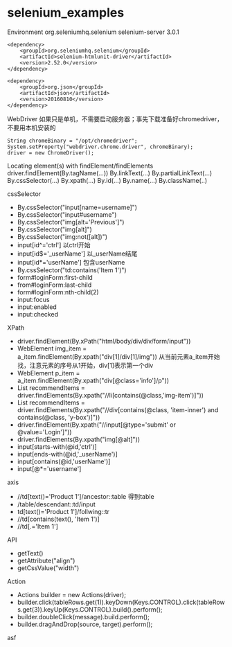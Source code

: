 # selenium_examples

Environment
    <dependency>
        <groupId>org.seleniumhq.selenium</groupId>
        <artifactId>selenium-server</artifactId>
        <version>3.0.1</version>
    </dependency>

    <dependency>
        <groupId>org.seleniumhq.selenium</groupId>
        <artifactId>selenium-htmlunit-driver</artifactId>
        <version>2.52.0</version>
    </dependency>

    <dependency>
        <groupId>org.json</groupId>
        <artifactId>json</artifactId>
        <version>20160810</version>
    </dependency>

WebDriver 如果只是单机，不需要启动服务器；事先下载准备好chromedriver，不要用本机安装的

    String chromeBinary = "/opt/chromedriver";
    System.setProperty("webdriver.chrome.driver", chromeBinary);
    driver = new ChromeDriver();

Locating element(s) with findElement/findElements
    driver.findElement(By.tagName(...))
    By.linkText(...)
    By.partialLinkText(...)
    By.cssSelector(...)
    By.xpath(...)
    By.id(...)
    By.name(...)
    By.className(..)

cssSelector

* By.cssSelector("input[name=username]")
* By.cssSelector("input#username")
* By.cssSelector("img[alt='Previous']")
* By.cssSelector("img[alt]")
* By.cssSelector("img:not([alt])")
* input[id^='ctrl'] 以ctrl开始
* input[id$='_userName'] 以_userName结尾
* input[id*='userName'] 包含userName
* By.cssSelector("td:contains('Item 1')")
* form#loginForm:first-child
* from#loginForm:last-child
* form#loginForm:nth-child(2)
* input:focus
* input:enabled
* input:checked

XPath
* driver.findElement(By.xPath("html/body/div/div/form/input"))
* WebElement img_item = a_item.findElement(By.xpath("div[1]/div[1]/img")) 从当前元素a_item开始找，注意元素的序号从1开始，div[1]表示第一个div
* WebElement p_item = a_item.findElement(By.xpath("div[@class='info']/p"))
* List<WebElement> recommendItems = driver.findElements(By.xpath("//li[contains(@class,'img-item')]"))
* List<WebElement> recommendItems = driver.findElements(By.xpath("//div[contains(@class, 'item-inner') and contains(@class, 'y-box')]"))
* driver.findElement(By.xpath("//input[@type='submit' or @value='Login']"))
* driver.findElements(By.xpath("img[@alt]"))
* input[starts-with(@id,'ctrl')]
* input[ends-with(@id,'_userName')]
* input[contains(@id,'userName')]
* input[@*='username']

axis
* //td[text()='Product 1']/ancestor::table  得到table
* /table/descendant::td/input
* td[text()='Product 1']/follwing::tr 
* //td[contains(text(), 'Item 1')]
* //td[.='Item 1']

API
* getText()
* getAttribute("align")
* getCssValue("width")

Action
* Actions builder = new Actions(driver);
* builder.click(tableRows.get(1)).keyDown(Keys.CONTROL).click(tableRows.get(3)).keyUp(Keys.CONTROL).build().perform();
* builder.doubleClick(message).build.perform();
* builder.dragAndDrop(source, target).perform();

asf

